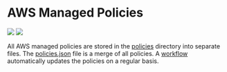 # AWS Managed Policies

![](https://shields.io/date/1718001336.svg?label=last%20run)
![](https://shields.io/date/1718001336.svg?label=last%20updated)

All AWS managed policies are stored in the [policies](policies) directory into
separate files. The [policies.json](policies/policies.json) file is a merge of
all policies. A [workflow](.github/workflows/list-policies.yaml) automatically
updates the policies on a regular basis.
